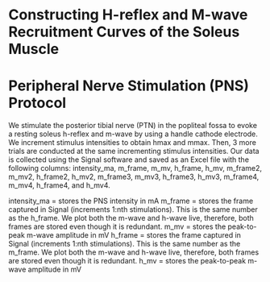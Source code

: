 # Constructing H-reflex and M-wave Recruitment Curves of the Soleus Muscle
# Peripheral Nerve Stimulation (PNS) Protocol
We stimulate the posterior tibial nerve (PTN) in the popliteal fossa to evoke a resting soleus h-reflex and m-wave by using a handle cathode electrode. We increment stimulus intensities to obtain hmax and mmax. Then, 3 more trials are conducted at the same incrementing stimulus intensities. Our data is collected using the Signal software and saved as an Excel file with the following columns: intensity_ma,	m_frame,	m_mv,	h_frame,	h_mv,	m_frame2,	m_mv2,	h_frame2,	h_mv2,	m_frame3,	m_mv3,	h_frame3,	h_mv3,	m_frame4,	m_mv4,	h_frame4, and	h_mv4.

intensity_ma = stores the PNS intensity in mA
m_frame = stores the frame captured in Signal (increments 1:nth stimulations). This is the same number as the h_frame. We plot both the m-wave and h-wave live, therefore, both frames are stored even though it is redundant. 
m_mv = stores the peak-to-peak m-wave amplitude in mV
h_frame = stores the frame captured in Signal (increments 1:nth stimulations). This is the same number as the m_frame. We plot both the m-wave and h-wave live, therefore, both frames are stored even though it is redundant. 
h_mv = stores the peak-to-peak m-wave amplitude in mV
